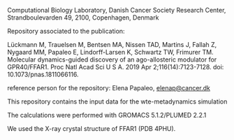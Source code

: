 Computational Biology Laboratory, Danish Cancer Society Research Center, Strandboulevarden 49, 2100, Copenhagen, Denmark

Repository associated to the publication:

Lückmann M, Trauelsen M, Bentsen MA, Nissen TAD, Martins J, Fallah Z, Nygaard MM, Papaleo E, Lindorff-Larsen K, Schwartz TW, Frimurer TM. Molecular dynamics-guided discovery of an ago-allosteric modulator for GPR40/FFAR1. Proc Natl Acad Sci U S A. 2019 Apr 2;116(14):7123-7128. doi: 10.1073/pnas.1811066116. 

reference person for the repository: Elena Papaleo, elenap@cancer.dk

This repository contains the input data for the wte-metadynamics simulation

The calculations were performed with GROMACS 5.1.2/PLUMED 2.2.1


We used the X-ray crystal structure of FFAR1 (PDB 4PHU).

